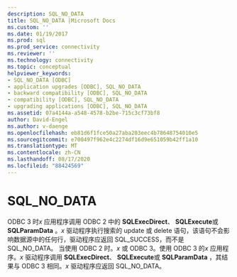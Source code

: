 ```yaml
---
description: SQL_NO_DATA
title: SQL_NO_DATA |Microsoft Docs
ms.custom: ''
ms.date: 01/19/2017
ms.prod: sql
ms.prod_service: connectivity
ms.reviewer: ''
ms.technology: connectivity
ms.topic: conceptual
helpviewer_keywords:
- SQL_NO_DATA [ODBC]
- application upgrades [ODBC], SQL_NO_DATA
- backward compatibility [ODBC], SQL_NO_DATA
- compatibility [ODBC], SQL_NO_DATA
- upgrading applications [ODBC], SQL_NO_DATA
ms.assetid: 07a4144a-a548-4578-b2be-715c3cf73bf8
author: David-Engel
ms.author: v-daenge
ms.openlocfilehash: eb81d6f1fce50a27aba203eec4b78648754010e5
ms.sourcegitcommit: e700497f962e4c2274df16d9e651059b42ff1a10
ms.translationtype: MT
ms.contentlocale: zh-CN
ms.lasthandoff: 08/17/2020
ms.locfileid: "88424569"
---
```

# <a name="sql_no_data"></a>SQL_NO_DATA
ODBC 3 时*x* 应用程序调用 ODBC 2 中的 **SQLExecDirect**、 **SQLExecute**或 **SQLParamData** 。*x* 驱动程序执行搜索的 update 或 delete 语句，该语句不会影响数据源中的任何行，驱动程序应返回 SQL_SUCCESS，而不是 SQL_NO_DATA。 当使用 ODBC 2 时。*x* 或 ODBC 3。使用 ODBC 3 的*x* 应用程序。*x* 驱动程序调用 **SQLExecDirect**、 **SQLExecute**或 **SQLParamData** ，其结果与 ODBC 3 相同。*x* 驱动程序应返回 SQL_NO_DATA。
